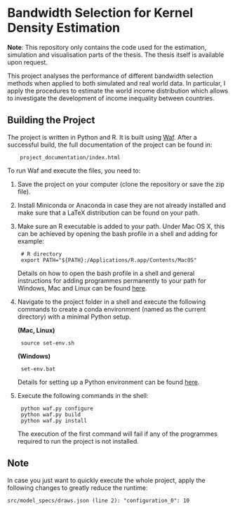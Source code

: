 # Bandwidth Selection for Kernel Density Estimation
**Note**: This repository only contains the code used for the estimation, simulation and visualisation parts of the thesis. The thesis itself is available upon request.

This project analyses the performance of different bandwidth selection methods when applied to both simulated and real world data. In particular, I apply the procedures to estimate the world income distribution which allows to investigate the development of income inequality between countries. 

Building the Project
--------------------

The project is written in Python and R. It is built using [Waf](https://code.google.com/p/waf/). After a successful build, the full documentation of the project can be found in:
				
		project_documentation/index.html 

To run Waf and execute the files, you need to:

1. Save the project on your computer (clone the repository or save the zip file).

2. Install Miniconda or Anaconda in case they are not already installed and make sure that a LaTeX distribution can be found on your path.

3. Make sure an R executable is added to your path. Under Mac OS X, this can be achieved by opening the bash profile in a shell and adding for example:

        # R directory
        export PATH="${PATH}:/Applications/R.app/Contents/MacOS"

    Details on how to open the bash profile in a shell and general instructions for adding programmes permanently to your path for Windows, Mac and Linux can be found [here](http://hmgaudecker.github.io/econ-python-environment/paths.html).

4. Navigate to the project folder in a shell and execute the following commands to create a conda environment (named as the current directory) with a minimal Python setup.

   **(Mac, Linux)**

        source set-env.sh

   **(Windows)**

        set-env.bat

     Details for setting up a Python environment can be found [here](http://hmgaudecker.github.io/econ-python-environment/).

5. Execute the following commands in the shell:

        python waf.py configure
        python waf.py build
        python waf.py install

    The execution of the first command will fail if any of the programmes required to run the project is not installed.

Note
----

In case you just want to quickly execute the whole project, apply the following changes to greatly reduce the runtime:
    
    src/model_specs/draws.json (line 2): "configuration_0": 10
